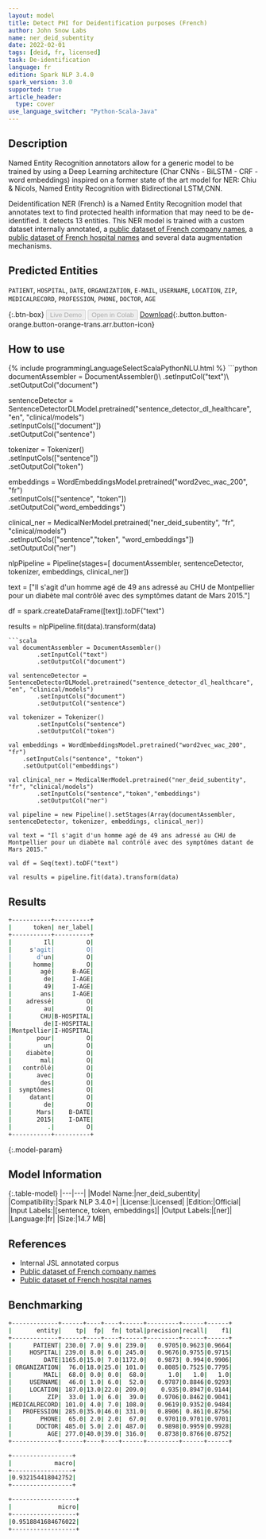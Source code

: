```yaml
---
layout: model
title: Detect PHI for Deidentification purposes (French)
author: John Snow Labs
name: ner_deid_subentity
date: 2022-02-01
tags: [deid, fr, licensed]
task: De-identification
language: fr
edition: Spark NLP 3.4.0
spark_version: 3.0
supported: true
article_header:
  type: cover
use_language_switcher: "Python-Scala-Java"
---
```


## Description

Named Entity Recognition annotators allow for a generic model to be trained by using a Deep Learning architecture (Char CNNs - BiLSTM - CRF - word embeddings) inspired on a former state of the art model for NER: Chiu & Nicols, Named Entity Recognition with Bidirectional LSTM,CNN.

Deidentification NER (French) is a Named Entity Recognition model that annotates text to find protected health information that may need to be de-identified. It detects 13 entities. This NER model is trained with a custom dataset internally annotated, a [public dataset of French company names](https://www.data.gouv.fr/fr/datasets/entreprises-immatriculees-en-2017/), a [public dataset of French hospital names](https://salesdorado.com/fichiers-prospection/hopitaux/) and several data augmentation mechanisms.

## Predicted Entities

`PATIENT`, `HOSPITAL`, `DATE`, `ORGANIZATION`, `E-MAIL`, `USERNAME`, `LOCATION`, `ZIP`, `MEDICALRECORD`, `PROFESSION`, `PHONE`, `DOCTOR`, `AGE`

{:.btn-box}
<button class="button button-orange" disabled>Live Demo</button>
<button class="button button-orange" disabled>Open in Colab</button>
[Download](https://s3.amazonaws.com/auxdata.johnsnowlabs.com/clinical/models/ner_deid_subentity_fr_3.4.0_3.0_1643749771101.zip){:.button.button-orange.button-orange-trans.arr.button-icon}

## How to use



<div class="tabs-box" markdown="1">
{% include programmingLanguageSelectScalaPythonNLU.html %}
```python
documentAssembler = DocumentAssembler()\
        .setInputCol("text")\
        .setOutputCol("document")
        
sentenceDetector = SentenceDetectorDLModel.pretrained("sentence_detector_dl_healthcare", "en", "clinical/models")\
        .setInputCols(["document"])\
        .setOutputCol("sentence")

tokenizer = Tokenizer()\
        .setInputCols(["sentence"])\
        .setOutputCol("token")

embeddings = WordEmbeddingsModel.pretrained("word2vec_wac_200", "fr")\
	.setInputCols(["sentence", "token"])\
	.setOutputCol("word_embeddings")

clinical_ner = MedicalNerModel.pretrained("ner_deid_subentity", "fr", "clinical/models")\
        .setInputCols(["sentence","token", "word_embeddings"])\
        .setOutputCol("ner")

nlpPipeline = Pipeline(stages=[
        documentAssembler,
        sentenceDetector,
        tokenizer,
        embeddings,
        clinical_ner])

text = ["Il s'agit d'un homme agé de 49 ans adressé au CHU de Montpellier pour un diabète mal contrôlé avec des symptômes datant de Mars 2015."]

df = spark.createDataFrame([text]).toDF("text")

results = nlpPipeline.fit(data).transform(data)
```
```scala
val documentAssembler = DocumentAssembler()
        .setInputCol("text")
        .setOutputCol("document")

val sentenceDetector = SentenceDetectorDLModel.pretrained("sentence_detector_dl_healthcare", "en", "clinical/models")
        .setInputCols("document")
        .setOutputCol("sentence")

val tokenizer = Tokenizer()
        .setInputCols("sentence")
        .setOutputCol("token")

val embeddings = WordEmbeddingsModel.pretrained("word2vec_wac_200", "fr")
    .setInputCols("sentence", "token")
    .setOutputCol("embeddings")

val clinical_ner = MedicalNerModel.pretrained("ner_deid_subentity", "fr", "clinical/models")
        .setInputCols("sentence","token","embeddings")
        .setOutputCol("ner")

val pipeline = new Pipeline().setStages(Array(documentAssembler, sentenceDetector, tokenizer, embeddings, clinical_ner))

val text = "Il s'agit d'un homme agé de 49 ans adressé au CHU de Montpellier pour un diabète mal contrôlé avec des symptômes datant de Mars 2015."

val df = Seq(text).toDF("text")

val results = pipeline.fit(data).transform(data)
```
</div>

## Results

```bash
+-----------+----------+
|      token| ner_label|
+-----------+----------+
|         Il|         O|
|     s'agit|         O|
|       d'un|         O|
|      homme|         O|
|        agé|     B-AGE|
|         de|     I-AGE|
|         49|     I-AGE|
|        ans|     I-AGE|
|    adressé|         O|
|         au|         O|
|        CHU|B-HOSPITAL|
|         de|I-HOSPITAL|
|Montpellier|I-HOSPITAL|
|       pour|         O|
|         un|         O|
|    diabète|         O|
|        mal|         O|
|   contrôlé|         O|
|       avec|         O|
|        des|         O|
|  symptômes|         O|
|     datant|         O|
|         de|         O|
|       Mars|    B-DATE|
|       2015|    I-DATE|
|          .|         O|
+-----------+----------+

```

{:.model-param}
## Model Information

{:.table-model}
|---|---|
|Model Name:|ner_deid_subentity|
|Compatibility:|Spark NLP 3.4.0+|
|License:|Licensed|
|Edition:|Official|
|Input Labels:|[sentence, token, embeddings]|
|Output Labels:|[ner]|
|Language:|fr|
|Size:|14.7 MB|

## References

- Internal JSL annotated corpus
- [Public dataset of French company names](https://www.data.gouv.fr/fr/datasets/entreprises-immatriculees-en-2017/)
- [Public dataset of French hospital names](https://salesdorado.com/fichiers-prospection/hopitaux/)

## Benchmarking

```bash
+-------------+------+----+----+------+---------+------+------+
|       entity|    tp|  fp|  fn| total|precision|recall|    f1|
+-------------+------+----+----+------+---------+------+------+
|      PATIENT| 230.0| 7.0| 9.0| 239.0|   0.9705|0.9623|0.9664|
|     HOSPITAL| 239.0| 8.0| 6.0| 245.0|   0.9676|0.9755|0.9715|
|         DATE|1165.0|15.0| 7.0|1172.0|   0.9873| 0.994|0.9906|
| ORGANIZATION|  76.0|18.0|25.0| 101.0|   0.8085|0.7525|0.7795|
|         MAIL|  68.0| 0.0| 0.0|  68.0|      1.0|   1.0|   1.0|
|     USERNAME|  46.0| 1.0| 6.0|  52.0|   0.9787|0.8846|0.9293|
|     LOCATION| 187.0|13.0|22.0| 209.0|    0.935|0.8947|0.9144|
|          ZIP|  33.0| 1.0| 6.0|  39.0|   0.9706|0.8462|0.9041|
|MEDICALRECORD| 101.0| 4.0| 7.0| 108.0|   0.9619|0.9352|0.9484|
|   PROFESSION| 285.0|35.0|46.0| 331.0|   0.8906| 0.861|0.8756|
|        PHONE|  65.0| 2.0| 2.0|  67.0|   0.9701|0.9701|0.9701|
|       DOCTOR| 485.0| 5.0| 2.0| 487.0|   0.9898|0.9959|0.9928|
|          AGE| 277.0|40.0|39.0| 316.0|   0.8738|0.8766|0.8752|
+-------------+------+----+----+------+---------+------+------+

+-----------------+
|            macro|
+-----------------+
|0.932154418042752|
+-----------------+

+------------------+
|             micro|
+------------------+
|0.9518841684676022|
+------------------+

```
